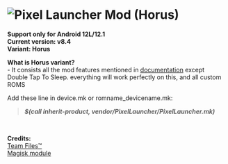 # ![Pixel Launcher Mod (Horus)](https://telegra.ph/file/60acc6c2d2dc4b2d4ae1f.jpg)<br/>
**Support only for Android 12L/12.1**<br/>
**Current version: v8.4**<br/>
**Variant: Horus**<br/>

**What is Horus variant?**<br/>
-&nbsp;It consists all the mod features mentioned in [documentation](https://telegra.ph/Pixel-Launcher-MOD-Features-Version-Details-Instructions--Troubleshooting-02-07) except Double Tap To Sleep. everything will work perfectly on this, and all custom ROMS<br/>

Add these line in device.mk or romname_devicename.mk:
>**_$(call inherit-product, vendor/PixelLauncher/PixelLauncher.mk)_**
<br/>

**Credits:**<br/>
[Team&nbsp;Files™](https://t.me/modulesrepo)<br/>
[Magisk&nbsp;module](https://t.me/modulesrepo/3166)<br/>
